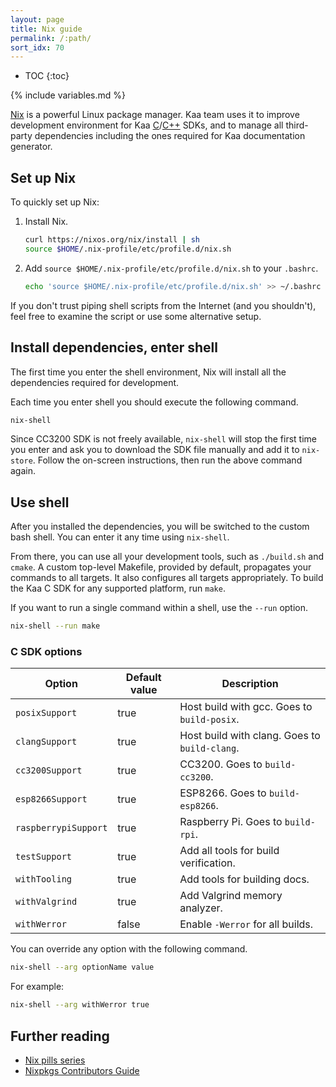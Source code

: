 ```yaml
---
layout: page
title: Nix guide
permalink: /:path/
sort_idx: 70
---
```


* TOC
{:toc}

{% include variables.md %}

[Nix](http://nixos.org/nix/) is a powerful Linux package manager.
Kaa team uses it to improve development environment for Kaa [C]({{root_url}}Programming-guide/Using-Kaa-endpoint-SDKs/C/)/[C++]({{root_url}}Programming-guide/Using-Kaa-endpoint-SDKs/C++/) SDKs, and to manage all third-party dependencies including the ones required for Kaa documentation generator. <!--TODO: link to Jekver repository when ready-->

## Set up Nix

To quickly set up Nix:

1. Install Nix.

   ```sh
   curl https://nixos.org/nix/install | sh
   source $HOME/.nix-profile/etc/profile.d/nix.sh
   ```
2. Add `source $HOME/.nix-profile/etc/profile.d/nix.sh` to your `.bashrc`.

   ```sh
   echo 'source $HOME/.nix-profile/etc/profile.d/nix.sh' >> ~/.bashrc
   ```

If you don't trust piping shell scripts from the Internet (and you shouldn't), feel free to examine the script or use some alternative setup.

## Install dependencies, enter shell

The first time you enter the shell environment, Nix will install all the dependencies required for development.

Each time you enter shell you should execute the following command.

```sh
nix-shell
```

Since CC3200 SDK is not freely available, `nix-shell` will stop the first time you enter and ask you to download the SDK file manually and add it to `nix-store`.
Follow the on-screen instructions, then run the above command again.

## Use shell
After you installed the dependencies, you will be switched to the custom bash shell.
You can enter it any time using `nix-shell`.

From there, you can use all your development tools, such as `./build.sh` and `cmake`.
A custom top-level Makefile, provided by default, propagates your commands to all targets.
It also configures all targets appropriately.
To build the Kaa C SDK for any supported platform, run `make`.

If you want to run a single command within a shell, use the `--run` option.

```sh
nix-shell --run make
```

### C SDK options

| Option             | Default value | Description                                       |
|--------------------|---------------|-----------------------------------------------|
| `posixSupport`       | true          | Host build with gcc. Goes to `build-posix`.   |
| `clangSupport`       | true          | Host build with clang. Goes to `build-clang`. |
| `cc3200Support`      | true          | CC3200. Goes to `build-cc3200`.               |
| `esp8266Support`     | true          | ESP8266. Goes to `build-esp8266`.             |
| `raspberrypiSupport` | true          | Raspberry Pi. Goes to `build-rpi`.            |
| `testSupport`        | true          | Add all tools for build verification.         |
| `withTooling`        | true          | Add tools for building docs.                  |
| `withValgrind`       | true          | Add Valgrind memory analyzer.                 |
| `withWerror`         | false         | Enable `-Werror` for all builds.              |

You can override any option with the following command.

```sh
nix-shell --arg optionName value
```

For example:

```sh
nix-shell --arg withWerror true
```

## Further reading
- [Nix pills series](http://lethalman.blogspot.com/2014/07/nix-pill-1-why-you-should-give-it-try.html)
- [Nixpkgs Contributors Guide](https://nixos.org/nixpkgs/manual/)